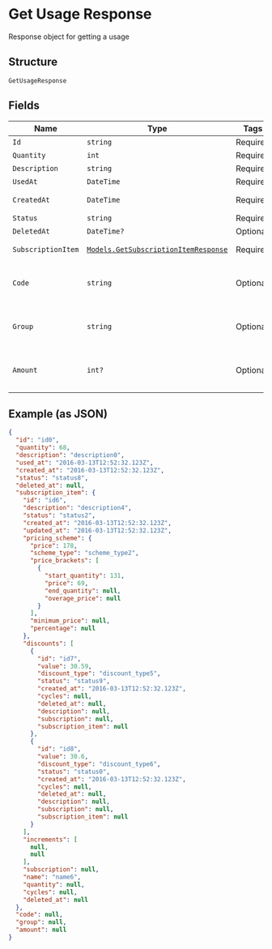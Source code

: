 
# Get Usage Response

Response object for getting a usage

## Structure

`GetUsageResponse`

## Fields

| Name | Type | Tags | Description |
|  --- | --- | --- | --- |
| `Id` | `string` | Required | Id |
| `Quantity` | `int` | Required | Quantity |
| `Description` | `string` | Required | Description |
| `UsedAt` | `DateTime` | Required | Used at |
| `CreatedAt` | `DateTime` | Required | Creation date |
| `Status` | `string` | Required | Status |
| `DeletedAt` | `DateTime?` | Optional | - |
| `SubscriptionItem` | [`Models.GetSubscriptionItemResponse`](../../doc/models/get-subscription-item-response.md) | Required | Subscription item |
| `Code` | `string` | Optional | Identification code in the client system |
| `Group` | `string` | Optional | Identification group in the client system |
| `Amount` | `int?` | Optional | Field used in item scheme type 'Percent' |

## Example (as JSON)

```json
{
  "id": "id0",
  "quantity": 68,
  "description": "description0",
  "used_at": "2016-03-13T12:52:32.123Z",
  "created_at": "2016-03-13T12:52:32.123Z",
  "status": "status8",
  "deleted_at": null,
  "subscription_item": {
    "id": "id6",
    "description": "description4",
    "status": "status2",
    "created_at": "2016-03-13T12:52:32.123Z",
    "updated_at": "2016-03-13T12:52:32.123Z",
    "pricing_scheme": {
      "price": 178,
      "scheme_type": "scheme_type2",
      "price_brackets": [
        {
          "start_quantity": 131,
          "price": 69,
          "end_quantity": null,
          "overage_price": null
        }
      ],
      "minimum_price": null,
      "percentage": null
    },
    "discounts": [
      {
        "id": "id7",
        "value": 30.59,
        "discount_type": "discount_type5",
        "status": "status9",
        "created_at": "2016-03-13T12:52:32.123Z",
        "cycles": null,
        "deleted_at": null,
        "description": null,
        "subscription": null,
        "subscription_item": null
      },
      {
        "id": "id8",
        "value": 30.6,
        "discount_type": "discount_type6",
        "status": "status0",
        "created_at": "2016-03-13T12:52:32.123Z",
        "cycles": null,
        "deleted_at": null,
        "description": null,
        "subscription": null,
        "subscription_item": null
      }
    ],
    "increments": [
      null,
      null
    ],
    "subscription": null,
    "name": "name6",
    "quantity": null,
    "cycles": null,
    "deleted_at": null
  },
  "code": null,
  "group": null,
  "amount": null
}
```

